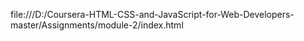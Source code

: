 file:///D:/Coursera-HTML-CSS-and-JavaScript-for-Web-Developers-master/Assignments/module-2/index.html
